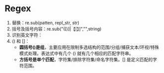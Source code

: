 # Regex

1. 替换：re.sub\(patten, repl\_str, str\)
2. 括号及括号内容：re.sub\("\(\[\)\]\|【\[】\]","",string\)
3. 识别英文字符：
4. \(\) 和 \[\]： 
   * **圆括号\(\)是组**，主要应用在限制多选结构的范围/分组/捕获文本/环视/特殊模式处理。表达式中有几个 \(\) 就有几个相应的匹配字符串。
   *  **方括号是单个匹配**，字符集/排除字符集/命名字符集。\[\] 是定义匹配的字符范围。





